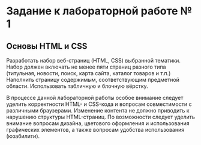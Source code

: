 # Задание к лабораторной работе № 1
## Основы HTML и CSS

Разработать набор веб-страниц (HTML, CSS) выбранной тематики. Набор должен включать не менее пяти страниц разного типа (титульная, новости, поиск, карта сайта, каталог товаров и т.п.) Наполнить страницу содержимым, соответствующим предметной области. Использовать табличную и блочную вёрстку.

В процессе данной лабораторной работы особое внимание следует уделить корректности HTML- и CSS-кода и вопросам совместимости с различными браузерами. Изменение контента не должно приводить к нарушению структуры HTML-страниц. По возможности следует уделить внимание вопросам дизайна, цветового оформления и использования графических элементов, а также вопросам удобства использования (юзабилити).